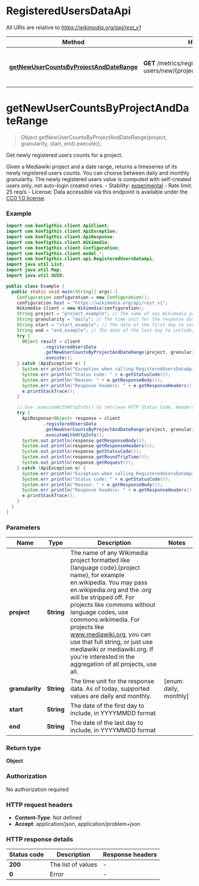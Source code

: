 # RegisteredUsersDataApi

All URIs are relative to *https://wikimedia.org/api/rest_v1*

| Method | HTTP request | Description |
|------------- | ------------- | -------------|
| [**getNewUserCountsByProjectAndDateRange**](RegisteredUsersDataApi.md#getNewUserCountsByProjectAndDateRange) | **GET** /metrics/registered-users/new/{project}/{granularity}/{start}/{end} | Get newly registered users counts for a project. |


<a name="getNewUserCountsByProjectAndDateRange"></a>
# **getNewUserCountsByProjectAndDateRange**
> Object getNewUserCountsByProjectAndDateRange(project, granularity, start, end).execute();

Get newly registered users counts for a project.

Given a Mediawiki project and a date range, returns a timeseries of its newly registered users counts. You can choose between daily and monthly granularity. The newly registered users value is computed with self-created users only, not auto-login created ones.  - Stability: [experimental](https://www.mediawiki.org/wiki/API_versioning#Experimental) - Rate limit: 25 req/s - License: Data accessible via this endpoint is available under the   [CC0 1.0 license](https://creativecommons.org/publicdomain/zero/1.0/). 

### Example
```java
import com.konfigthis.client.ApiClient;
import com.konfigthis.client.ApiException;
import com.konfigthis.client.ApiResponse;
import com.konfigthis.client.Wikimedia;
import com.konfigthis.client.Configuration;
import com.konfigthis.client.model.*;
import com.konfigthis.client.api.RegisteredUsersDataApi;
import java.util.List;
import java.util.Map;
import java.util.UUID;

public class Example {
  public static void main(String[] args) {
    Configuration configuration = new Configuration();
    configuration.host = "https://wikimedia.org/api/rest_v1";
    Wikimedia client = new Wikimedia(configuration);
    String project = "project_example"; // The name of any Wikimedia project formatted like {language code}.{project name}, for example en.wikipedia. You may pass en.wikipedia.org and the .org will be stripped off.  For projects like commons without language codes, use commons.wikimedia. For projects like www.mediawiki.org, you can use that full string, or just use mediawiki or mediawiki.org. If you're interested in the aggregation of all projects, use all. 
    String granularity = "daily"; // The time unit for the response data. As of today, supported values are daily and monthly. 
    String start = "start_example"; // The date of the first day to include, in YYYYMMDD format
    String end = "end_example"; // The date of the last day to include, in YYYYMMDD format
    try {
      Object result = client
              .registeredUsersData
              .getNewUserCountsByProjectAndDateRange(project, granularity, start, end)
              .execute();
    } catch (ApiException e) {
      System.err.println("Exception when calling RegisteredUsersDataApi#getNewUserCountsByProjectAndDateRange");
      System.err.println("Status code: " + e.getStatusCode());
      System.err.println("Reason: " + e.getResponseBody());
      System.err.println("Response headers: " + e.getResponseHeaders());
      e.printStackTrace();
    }

    // Use .executeWithHttpInfo() to retrieve HTTP Status Code, Headers and Request
    try {
      ApiResponse<Object> response = client
              .registeredUsersData
              .getNewUserCountsByProjectAndDateRange(project, granularity, start, end)
              .executeWithHttpInfo();
      System.out.println(response.getResponseBody());
      System.out.println(response.getResponseHeaders());
      System.out.println(response.getStatusCode());
      System.out.println(response.getRoundTripTime());
      System.out.println(response.getRequest());
    } catch (ApiException e) {
      System.err.println("Exception when calling RegisteredUsersDataApi#getNewUserCountsByProjectAndDateRange");
      System.err.println("Status code: " + e.getStatusCode());
      System.err.println("Reason: " + e.getResponseBody());
      System.err.println("Response headers: " + e.getResponseHeaders());
      e.printStackTrace();
    }
  }
}

```

### Parameters

| Name | Type | Description  | Notes |
|------------- | ------------- | ------------- | -------------|
| **project** | **String**| The name of any Wikimedia project formatted like {language code}.{project name}, for example en.wikipedia. You may pass en.wikipedia.org and the .org will be stripped off.  For projects like commons without language codes, use commons.wikimedia. For projects like www.mediawiki.org, you can use that full string, or just use mediawiki or mediawiki.org. If you&#39;re interested in the aggregation of all projects, use all.  | |
| **granularity** | **String**| The time unit for the response data. As of today, supported values are daily and monthly.  | [enum: daily, monthly] |
| **start** | **String**| The date of the first day to include, in YYYYMMDD format | |
| **end** | **String**| The date of the last day to include, in YYYYMMDD format | |

### Return type

**Object**

### Authorization

No authorization required

### HTTP request headers

 - **Content-Type**: Not defined
 - **Accept**: application/json, application/problem+json

### HTTP response details
| Status code | Description | Response headers |
|-------------|-------------|------------------|
| **200** | The list of values |  -  |
| **0** | Error |  -  |

